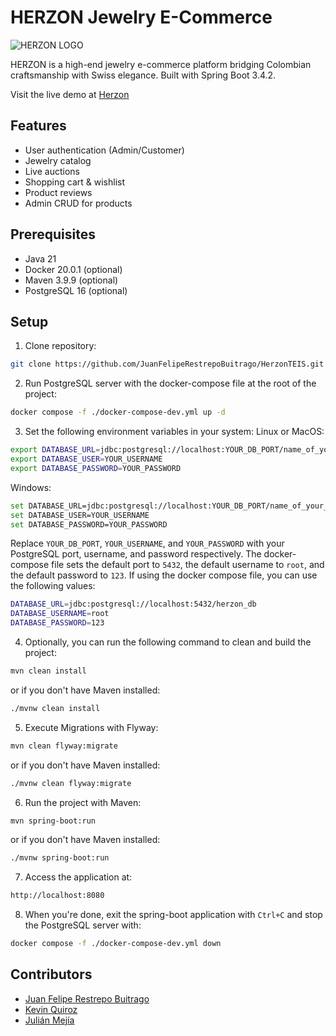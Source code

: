 # HERZON Jewelry E-Commerce

![HERZON LOGO](https://github.com/user-attachments/assets/40f1fc9d-9b01-43c0-8bba-2fd99369c31f)

HERZON is a high-end jewelry e-commerce platform bridging Colombian craftsmanship with Swiss elegance. Built with Spring Boot 3.4.2.

Visit the live demo at [Herzon](https://herzonteis.onrender.com/)

## Features
- User authentication (Admin/Customer)
- Jewelry catalog
- Live auctions
- Shopping cart & wishlist
- Product reviews
- Admin CRUD for products

## Prerequisites
- Java 21
- Docker 20.0.1 (optional)
- Maven 3.9.9 (optional)
- PostgreSQL 16 (optional)

## Setup
1. Clone repository:
```bash
git clone https://github.com/JuanFelipeRestrepoBuitrago/HerzonTEIS.git
```
2. Run PostgreSQL server with the docker-compose file at the root of the project:
```bash
docker compose -f ./docker-compose-dev.yml up -d
```
3. Set the following environment variables in your system:
   Linux or MacOS:
```bash
export DATABASE_URL=jdbc:postgresql://localhost:YOUR_DB_PORT/name_of_your_database
export DATABASE_USER=YOUR_USERNAME
export DATABASE_PASSWORD=YOUR_PASSWORD
```
Windows:
```bash
set DATABASE_URL=jdbc:postgresql://localhost:YOUR_DB_PORT/name_of_your_database
set DATABASE_USER=YOUR_USERNAME
set DATABASE_PASSWORD=YOUR_PASSWORD
```
Replace `YOUR_DB_PORT`, `YOUR_USERNAME`, and `YOUR_PASSWORD` with your PostgreSQL port, username, and password respectively. The docker-compose file sets the default port to `5432`, the default username to `root`, and the default password to `123`. If using the docker compose file, you can use the following values:
```bash
DATABASE_URL=jdbc:postgresql://localhost:5432/herzon_db
DATABASE_USERNAME=root
DATABASE_PASSWORD=123
```

4. Optionally, you can run the following command to clean and build the project:
```bash
mvn clean install
```
or if you don't have Maven installed:
```bash
./mvnw clean install
```

5. Execute Migrations with Flyway:
```bash
mvn clean flyway:migrate
```
or if you don't have Maven installed:
```bash
./mvnw clean flyway:migrate
```

6. Run the project with Maven:
```bash
mvn spring-boot:run
```
or if you don't have Maven installed:
```bash
./mvnw spring-boot:run
```
7. Access the application at:
```bash
http://localhost:8080
```
8. When you're done, exit the spring-boot application with `Ctrl+C` and stop the PostgreSQL server with:
```bash
docker compose -f ./docker-compose-dev.yml down
```

## Contributors

- [Juan Felipe Restrepo Buitrago](https://github.com/JuanFelipeRestrepoBuitrago)
- [Kevin Quiroz](https://github.com/KevinQzG)
- [Julián Mejía](https://github.com/julimejia)
